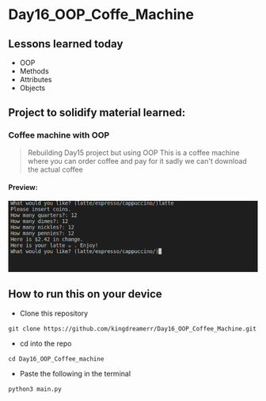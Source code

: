 # Day16_OOP_Coffe_Machine
 
 ## Lessons learned today

- OOP
- Methods
- Attributes
- Objects

## Project to solidify material learned: 

### Coffee machine with OOP


> Rebuilding Day15 project but using OOP
This is a coffee machine where you can order coffee and pay for it sadly we can't download the actual coffee

#### Preview:

![coffee machine](coffee.png)
## How to run this on your device

- Clone this repository
```
git clone https://github.com/kingdreamerr/Day16_OOP_Coffee_Machine.git
```
- cd into the repo
```
cd Day16_OOP_Coffee_machine
```

- Paste the following in the terminal 
```
python3 main.py
```
